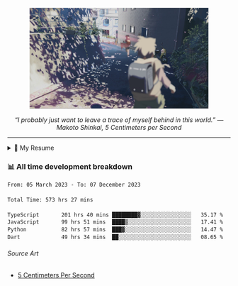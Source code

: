 <p align="center"><img src="asset/header.jpg" width="80%"/></p>
<p align="center"><i>“I probably just want to leave a trace of myself behind in this world.” ― Makoto Shinkai, 5 Centimeters per Second</i></p>

---

<details>
  <summary>📃 My Resume</summary>

### Education

- 📖 **Computer Science**\
📆 10/2021 - present\
📍 **Thang Long University** - Hoang Mai, Hanoi, Vietnam

### Experience

<img align="right" src="https://img.shields.io/badge/Figma-F24E1E?style=flat&logo=figma&logoColor=white"/>
<img align="right" src="https://img.shields.io/badge/node.js-6DA55F?style=flat&logo=node.js&logoColor=white"/>
<img align="right" src="https://img.shields.io/badge/Next.js-black?style=flat&logo=next.js&logoColor=white"/>
<img align="right" src="https://img.shields.io/badge/TypeScript-007ACC?style=flat&logo=typescript&logoColor=white"/>


- 👨‍💻 **Frontend Web Intern**\
📆 07/2023 - present\
📍 **MQ ICT Solutions** - Hoang Mai, Hanoi, Vietnam
</details>

### 📊 All time development breakdown

<!--START_SECTION:waka-->

```txt
From: 05 March 2023 - To: 07 December 2023

Total Time: 573 hrs 27 mins

TypeScript       201 hrs 40 mins ████████▓░░░░░░░░░░░░░░░░   35.17 %
JavaScript       99 hrs 51 mins  ████▒░░░░░░░░░░░░░░░░░░░░   17.41 %
Python           82 hrs 57 mins  ███▓░░░░░░░░░░░░░░░░░░░░░   14.47 %
Dart             49 hrs 34 mins  ██░░░░░░░░░░░░░░░░░░░░░░░   08.65 %
```

<!--END_SECTION:waka-->

###### Source Art

-  [5 Centimeters Per Second](https://wallhaven.cc/w/nrowq1)

